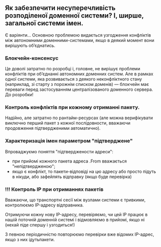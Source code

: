 ## Як забезпечити несуперечливість розподіленої доменної системи? І, ширше, загальної системи імен. 

Є варіянти... Основною проблемою видається узгодження конфліктів між автономними доменними-системами, якщо в деякий момент вони вирішують обʼєднатись. 


### Блокчейн-консенсус  

Це доволі затратно по розробці і, головне, не вирішує проблеми конфліктів при обʼєднанні автономних доменних систем. Але в рамках одної системи, яка розвивається з деякого 
неконфліктного стану (наприклад, зі старту з порожнім списком доменів) — блокчейн має переваги перед застосуванням централізованого доменного сервера. До розробки!


### Контроль конфліктів при кожному отриманні пакету.

Надійно, але затратно по рантайм-ресурсах (але можна верифікувати виключно перший пакет з кожної послідовности, вважаючи продовження підтвердженими автоматично).


### Характеризація імен параметром "підтверджене"

Впроваджуємо поняття "підтверджености адреси":
* при прийомі кожного пакета адреса .From вважається "непідтвердженою";     
* якщо є конфлікт, то пакети-відповіді на цю адресу або просто підуть в нікуди, або зафейлять відправку (якщо буде перевірка)


### !!! Контроль IP при отриманнях пакетів

Вважаючи, що транспортні сесії між вузлами системи є тривкими, контролюємо IP-адресу відправника.

Отримуючи кожну нову IP-адресу, перевіряємо, чи цей IP працює в нашій поточній доменній системі і відмовляємо в прийомі, якщо ні (нехай піде спершу і узгодиться!) 

З певною періодичністю повторюємо перевірки вже відомих IP-адрес, якщо з них ідутьпакети.



